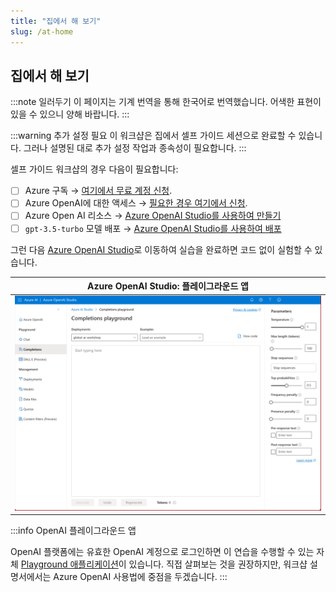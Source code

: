 ```yaml
---
title: "집에서 해 보기"
slug: /at-home
---
```


<head>
  <body className="navigation-with-keyboard ko" />
</head>

## 집에서 해 보기

:::note 일러두기
이 페이지는 기계 번역을 통해 한국어로 번역했습니다. 어색한 표현이 있을 수 있으니 양해 바랍니다.
:::

:::warning 추가 설정 필요
이 워크샵은 집에서 셀프 가이드 세션으로 완료할 수 있습니다. 그러나 설명된 대로 추가 설정 작업과 종속성이 필요합니다.
:::

셀프 가이드 워크샵의 경우 다음이 필요합니다: 

- [ ] Azure 구독 → [여기에서 무료 계정 신청](https://aka.ms/azure/free).
- [ ] Azure OpenAI에 대한 액세스 → [필요한 경우 여기에서 신청](https://learn.microsoft.com/azure/ai-services/openai/overview#how-do-i-get-access-to-azure-openai).
- [ ] Azure Open AI 리소스 → [Azure OpenAI Studio를 사용하여 만들기](https://learn.microsoft.com/azure/ai-services/openai/how-to/create-resource?pivots=web-portal)
- [ ] `gpt-3.5-turbo` 모델 배포 → [Azure OpenAI Studio를 사용하여 배포](https://learn.microsoft.com/azure/ai-services/openai/how-to/create-resource?pivots=web-portal#deploy-a-model)

그런 다음 [Azure OpenAI Studio](https://oai.azure.com/)로 이동하여 실습을 완료하면 코드 없이 실험할 수 있습니다.

|Azure OpenAI Studio: 플레이그라운드 앱 |
|:---:|
| ![](./../images/aoai-studio-playground-chat.png) |

:::info OpenAI 플레이그라운드 앱

OpenAI 플랫폼에는 유효한 OpenAI 계정으로 로그인하면 이 연습을 수행할 수 있는 자체 [Playground 애플리케이션](https://platform.openai.com/playground)이 있습니다. 직접 살펴보는 것을 권장하지만, 워크샵 설명서에서는 Azure OpenAI 사용법에 중점을 두겠습니다.
:::
